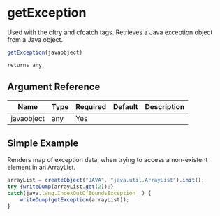# getException

 Used with the cftry and cfcatch tags. Retrieves a Java
 exception object from a Java object.

```javascript
getException(javaobject)
```

```javascript
returns any
```

## Argument Reference

| Name | Type | Required | Default | Description |
| --- | --- | --- | --- | --- |
| javaobject | any | Yes |  |  |

## Simple Example

Renders map of exception data, when trying to access a non-existent element in an ArrayList.

```javascript
arrayList = createObject("JAVA", "java.util.ArrayList").init();
try {writeDump(arrayList.get(2));}
catch(java.lang.IndexOutOfBoundsException _) {
    writeDump(getException(arrayList));
}
```

